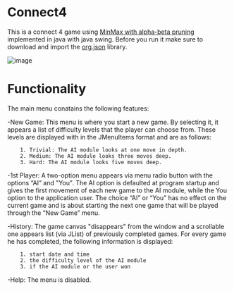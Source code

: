 # Connect4
This is a connect 4 game using [MinMax with alpha-beta pruning](https://www.youtube.com/watch?v=l-hh51ncgDI) implemented in java with java swing. Before you run it make sure to download and import the [org.json](https://repo1.maven.org/maven2/org/json/json/20230227/json-20230227.jar) library.

![image](https://github.com/KonstantinosGalanis/Connect4/assets/147558588/8b7b6249-a1ef-41c6-bbf9-664b07dd3a6a)

# Functionality
The main menu conatains the following features:

-New Game: This menu is where you start a new game. By selecting it, it appears
a list of difficulty levels that the player can choose from. These levels are displayed with
in the JMenuItems format and are as follows:

        1. Trivial: The AI ​​module looks at one move in depth.
        2. Medium: The AI ​​module looks three moves deep.
        3. Hard: The AI ​​module looks five moves deep.

-1st Player: A two-option menu appears via menu radio button with the options “AI” and
"You". The AI ​​option is defaulted at program startup and gives the first
movement of each new game to the AI ​​module, while the You option to the application user. The choice
“AI” or “You” has no effect on the current game and is about starting the next one
game that will be played through the “New Game” menu.

-History: The game canvas "disappears" from the window and a scrollable one appears
list (via JList) of previously completed games. For every game he has
completed, the following information is displayed:

        1. start date and time
        2. the difficulty level of the AI ​​module
        3. if the AI ​​module or the user won

-Help: The menu is disabled.
